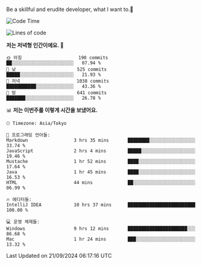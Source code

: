 Be a skillful and erudite developer, what I want to.👶

<!--START_SECTION:waka-->
![Code Time](http://img.shields.io/badge/Code%20Time-1%2C279%20hrs%2047%20mins-blue)

![Lines of code](https://img.shields.io/badge/%EC%A0%80%EB%8A%94%20%EC%97%AC%ED%83%9C%EA%B9%8C%EC%A7%80%20-878.2%20thousand%20%EC%A4%84%EC%9D%98%20%EC%BD%94%EB%93%9C%EB%A5%BC%20%EC%9E%91%EC%84%B1%ED%96%88%EC%96%B4%EC%9A%94.-blue)

**저는 저녁형 인간이에요. 🦉** 

```text
🌞 아침                     190 commits         ██░░░░░░░░░░░░░░░░░░░░░░░   07.94 % 
🌆 낮　                     525 commits         █████░░░░░░░░░░░░░░░░░░░░   21.93 % 
🌃 저녁                     1038 commits        ███████████░░░░░░░░░░░░░░   43.36 % 
🌙 밤　                     641 commits         ███████░░░░░░░░░░░░░░░░░░   26.78 % 
```


📊 **저는 이번주를 이렇게 시간을 보냈어요.** 

```text
🕑︎ Timezone: Asia/Tokyo

💬 프로그래밍 언어들: 
Markdown                 3 hrs 35 mins       ████████░░░░░░░░░░░░░░░░░   33.74 % 
JavaScript               2 hrs 4 mins        █████░░░░░░░░░░░░░░░░░░░░   19.46 % 
Mustache                 1 hr 52 mins        ████░░░░░░░░░░░░░░░░░░░░░   17.64 % 
Java                     1 hr 45 mins        ████░░░░░░░░░░░░░░░░░░░░░   16.53 % 
HTML                     44 mins             ██░░░░░░░░░░░░░░░░░░░░░░░   06.99 % 

🔥 에디터들: 
IntelliJ IDEA            10 hrs 37 mins      █████████████████████████   100.00 % 

💻 운영 체제들: 
Windows                  9 hrs 12 mins       ██████████████████████░░░   86.68 % 
Mac                      1 hr 24 mins        ███░░░░░░░░░░░░░░░░░░░░░░   13.32 % 
```


 Last Updated on 21/09/2024 06:17:16 UTC
<!--END_SECTION:waka-->
